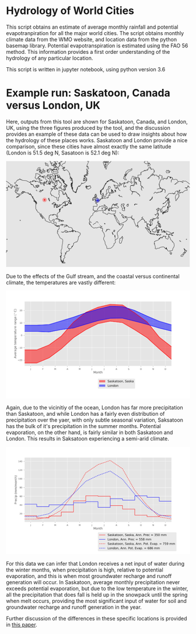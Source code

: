 # Hydrology of World Cities

This script obtains an estimate of average monthly rainfall and potential evapotranpiration for all the major world cities. The script obtains monthly climate data from the WMO website, and location data from the python basemap library. Potential evapotranspiration is estimated using the FAO 56 method. This information provides a first order understanding of the hydrology of any particular location. 

This script is written in jupyter notebook, using python version 3.6

# Example run: Saskatoon, Canada versus London, UK

Here, outputs from this tool are shown for Saskatoon, Canada, and London, UK, using the three figures produced by the tool, and the discussion provides an example of these data can be used to draw insights about how the hydrology of these places works. Saskatoon and London provide a nice comparison, since these cities have almost exactly the same latitude (London is 51.5 deg N, Sasatoon is 52.1 deg N):

![World map showing London and Saskatoon](Map.png)

Due to the effects of the Gulf stream, and the coastal versus continental climate, the temperatures are vastly different:

![Temperature in London and Saskatoon](Temp.png)

Again, due to the vicinitiy of the ocean, London has far more precipitation than Saskatoon, and while London has a fairly even distribution of precipitation over the yaer, with only subtle seasonal variation, Saksatoon has the bulk of it's precipitation in the summer months. Potential evaporation, on the other hand, is fairly similar in both Saskatoon and London. This results in Saksatoon experiencing a semi-arid climate.

![Precipitation and potential evaporation in London and Saskatoon](Precip.png)

For this data we can infer that London receives a net input of water during the winter months, when precipitation is high, relative to potential evaporation, and this is when most groundwater recharge and runoff generation will occur. In Saskatoon, average monthly precipitation never exceeds potential evaporation, but due to the low temperature in the winter, all the precipitation that does fall is held up in the snowpack until the spring when melt occurs, providing the most significant input of water for soil and groundwater recharge and runoff generation in the year.

Further discussion of the differences in these specific locations is provided in [this paper](
http://homepage.usask.ca/~ani378/Papers/AIRESON_PROENV_SPA_2013.pdf).
